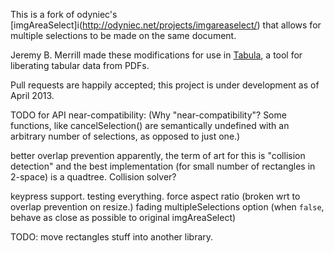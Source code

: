 This is a fork of odyniec's [imgAreaSelect]i(http://odyniec.net/projects/imgareaselect/) that allows for multiple selections to be made on the same document.

Jeremy B. Merrill made these modifications for use in [Tabula](http://github.com/jazzido/tabula), a tool for liberating tabular data from PDFs.

Pull requests are happily accepted; this project is under development as of April 2013.

TODO for API near-compatibility:
(Why "near-compatibility"? Some functions, like cancelSelection() are semantically undefined with an arbitrary number of selections, as opposed to just one.)

better overlap prevention
  apparently, the term of art for this is "collision detection" and the best implementation (for small number of rectangles in 2-space) is a quadtree. Collision solver?

keypress support.
testing everything.
force aspect ratio (broken wrt to overlap prevention on resize.)
fading
multipleSelections option (when `false`, behave as close as possible to original imgAreaSelect)

TODO: move rectangles stuff into another library.